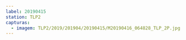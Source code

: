 ```yaml
---
label: 20190415
station: TLP2
capturas:
  - imagem: TLP2/2019/201904/20190415/M20190416_064828_TLP_2P.jpg
---
```

